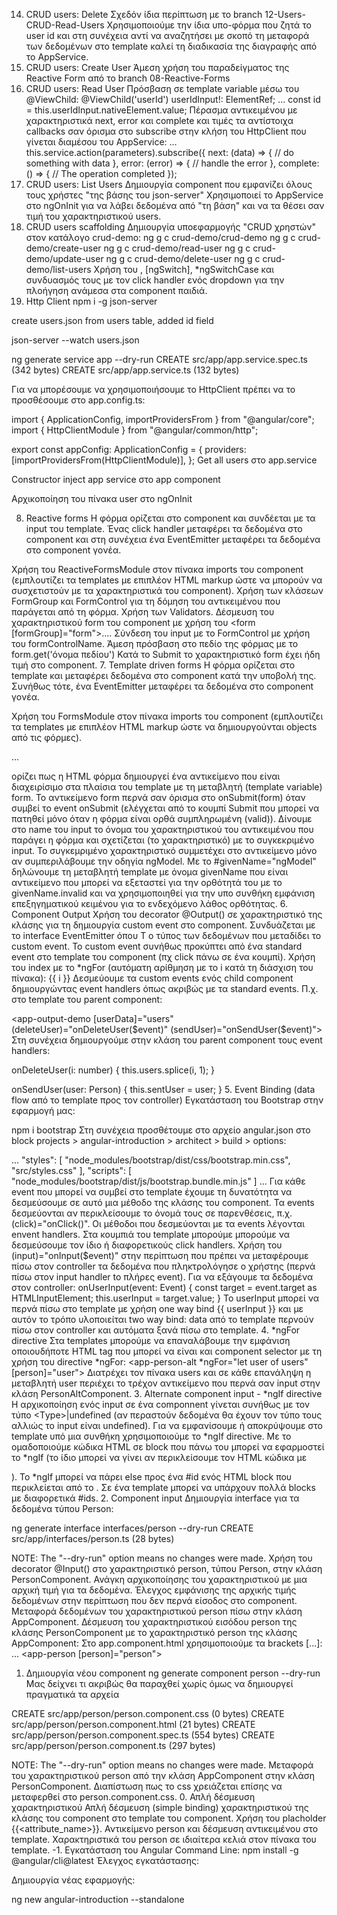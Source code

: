 14. CRUD users: Delete
Σχεδόν ίδια περίπτωση με το branch 12-Users-CRUD-Read-Users
Χρησιμοποιούμε την ίδια υπο-φόρμα που ζητά το user id και στη συνέχεια αντί να αναζητήσει με σκοπό τη μεταφορά των δεδομένων στο template καλεί τη διαδικασία της διαγραφής από το AppService.
13. CRUD users: Create User
Άμεση χρήση του παραδείγματος της Reactive Form από το branch 08-Reactive-Forms
12. CRUD users: Read User
Πρόσβαση σε template variable μέσω του @ViewChild:
@ViewChild('userId') userIdInput!: ElementRef<HTMLInputElement>;
...
const id = this.userIdInput.nativeElement.value;
Πέρασμα αντικειμένου με χαρακτηριστικά next, error και complete και τιμές τα αντίστοιχα callbacks σαν όρισμα στο subscribe στην κλήση του HttpClient που γίνεται διαμέσου του AppService:
... this.service.action(parameters).subscribe({
  next: (data) => {
    // do something with data
  },
  error: (error) => {
    // handle the error
  },
  complete: () => {
    // The operation completed
  });
11. CRUD users: List Users
Δημιουργία component που εμφανίζει όλους τους χρήστες "της βάσης του json-server"
Χρησιμοποιεί το AppService στο ngOnInit για να λάβει δεδομένα από "τη βάση" και να τα θέσει σαν τιμή του χαρακτηριστικού users.
10. CRUD users scaffolding
Δημιουργία υποεφαρμογής "CRUD χρηστών" στον κατάλογο crud-demo:
ng g c crud-demo/crud-demo
ng g c crud-demo/create-user
ng g c crud-demo/read-user
ng g c crud-demo/update-user
ng g c crud-demo/delete-user
ng g c crud-demo/list-users
Χρήση του <ng-container>, [ngSwitch], *ngSwitchCase και συνδυασμός τους με τον click handler ενός dropdown για την πλοήγηση ανάμεσα στα component παιδιά.
9. Http Client
npm i -g json-server

create users.json from users table, added id field

json-server --watch users.json

ng generate service app --dry-run CREATE src/app/app.service.spec.ts (342 bytes) CREATE src/app/app.service.ts (132 bytes)

Για να μπορέσουμε να χρησιμοποιήσουμε το HttpClient πρέπει να το προσθέσουμε στο app.config.ts:

import { ApplicationConfig, importProvidersFrom } from "@angular/core";
import { HttpClientModule } from "@angular/common/http";

export const appConfig: ApplicationConfig = {
  providers: [importProvidersFrom(HttpClientModule)],
};
Get all users στο app.service

Constructor inject app service στο app component

Αρχικοποίηση του πίνακα user στο ngOnInit

8. Reactive forms
Η φόρμα ορίζεται στο component και συνδέεται με τα input του template. Ένας click handler μεταφέρει τα δεδομένα στο component και στη συνέχεια ένα EventEmitter μεταφέρει τα δεδομένα στο component γονέα.

Χρήση του ReactiveFormsModule στον πίνακα imports του component (εμπλουτίζει τα templates με επιπλέον HTML markup ώστε να μπορούν να συσχετιστούν με τα χαρακτηριστικά του component).
Χρήση των κλάσεων FormGroup και FormControl για τη δόμηση του αντικειμένου που παράγεται από τη φόρμα. Χρήση των Validators.
Δέσμευση του χαρακτηριστικού form του component με χρήση του <form [formGroup]="form">...</form>.
Σύνδεση του input με το FormControl με χρήση του formControlName.
Άμεση πρόσβαση στο πεδίο της φόρμας με το form.get('όνομα πεδίου')
Κατά το Submit το χαρακτηριστικό form έχει ήδη τιμή στο component.
7. Template driven forms
Η φόρμα ορίζεται στο template και μεταφέρει δεδομένα στο component κατά την υποβολή της. Συνήθως τότε, ένα EventEmitter μεταφέρει τα δεδομένα στο component γονέα.

Χρήση του FormsModule στον πίνακα imports του component (εμπλουτίζει τα templates με επιπλέον HTML markup ώστε να δημιουργούνται objects από τις φόρμες).
<form #form="ngForm">...</form> ορίζει πως η HTML φόρμα δημιουργεί ένα αντικείμενο που είναι διαχειρίσιμο στα πλαίσια του template με τη μεταβλητή (template variable) form.
Το αντικείμενο form περνά σαν όρισμα στο onSubmit(form) όταν συμβεί το event onSubmit (ελέγχεται από το κουμπί Submit που μπορεί να πατηθεί μόνο όταν η φόρμα είναι ορθά συμπληρωμένη (valid)).
Δίνουμε στο name του input το όνομα του χαρακτηριστικού του αντικειμένου που παράγει η φόρμα και σχετίζεται (το χαρακτηριστικό) με το συγκεκριμένο input. Το συγκεμριμένο χαρακτηριστικό συμμετέχει στο αντικείμενο μόνο αν συμπεριλάβουμε την οδηγία ngModel.
Με το #givenName="ngModel" δηλώνουμε τη μεταβλητή template με όνομα givenName που είναι αντικείμενο που μπορεί να εξεταστεί για την ορθότητά του με το givenName.invalid και να χρησιμοποιηθεί για την υπο συνθήκη εμφάνιση επεξηγηματικού κειμένου για το ενδεχόμενο λάθος ορθότητας.
6. Component Output
Χρήση του decorator @Output() σε χαρακτηριστικό της κλάσης για τη δημιουργία custom event στο component. Συνδυάζεται με το interface EventEmitter<T> όπου Τ ο τύπος των δεδομένων που μεταδίδει το custom event.
To custom event συνήθως προκύπτει από ένα standard event στο template του component (πχ click πάνω σε ένα κουμπί).
Χρήση του index με το *ngFor (αυτόματη αρίθμηση με το i κατά τη διάσχιση του πίνακα):

<tr *ngFor="let user of userData; index as i">
  <td>{{ i }}</td>
</tr>
Δεσμεύουμε τα custom events ενός child component δημιουργώντας event handlers όπως ακριβώς με τα standard events. Π.χ. στο template του parent component:

<app-output-demo [userData]="users" (deleteUser)="onDeleteUser($event)" (sendUser)="onSendUser($event)"> </app-output-demo>
Στη συνέχεια δημιουργούμε στην κλάση του parent component τους event handlers:

onDeleteUser(i: number) {
  this.users.splice(i, 1);
}

onSendUser(user: Person) {
  this.sentUser = user;
}
5. Event Binding (data flow από το template προς τον controller)
Εγκατάσταση του Bootstrap στην εφαρμογή μας:

npm i bootstrap
Στη συνέχεια προσθέτουμε στο αρχείο angular.json στο block projects > angular-introduction > architect > build > options:

...
"styles": [
             "node_modules/bootstrap/dist/css/bootstrap.min.css",
             "src/styles.css"
           ],
           "scripts": [
             "node_modules/bootstrap/dist/js/bootstrap.bundle.min.js"
           ]
...
Για κάθε event που μπορεί να συμβεί στο template έχουμε τη δυνατότητα να δεσμεύσουμε σε αυτό μια μέθοδο της κλάσης του component. Τα events δεσμεύονται αν περικλείσουμε το όνομά τους σε παρενθέσεις, π.χ. (click)="onClick()". Οι μέθοδοι που δεσμεύονται με τα events λέγονται envent handlers.
Στα κουμπιά του template μπορούμε μπορούμε να δεσμεύσουμε τον ίδιο ή διαφορετικούς click handlers.
Χρήση του (input)="onInput($event)" στην περίπτωση που πρέπει να μεταφέρουμε πίσω στον controller τα δεδομένα που πληκτρολόγησε ο χρήστης (περνά πίσω στον input handler to πλήρες event). Για να εξάγουμε τα δεδομένα στον controller:
onUserInput(event: Event) {
  const target = event.target as HTMLInputElement;
  this.userInput = target.value;
}
To userInput μπορεί να περνά πίσω στο template με χρήση one way bind {{ userInput }} και με αυτόν το τρόπο υλοποιείται two way bind: data από το template περνούν πίσω στον controller και αυτόματα ξανά πίσω στο template.
4. *ngFor directive
Στα templates μπορούμε να επαναλάβουμε την εμφάνιση οποιουδήποτε HTML tag που μπορεί να είναι και component selector με τη χρήση του directive *ngFor:
<app-person-alt *ngFor="let user of users" [person]="user"></app-person-alt>
Διατρέχει τον πίνακα users και σε κάθε επανάληψη η μεταβλητή user περιέχει το τρέχον αντικείμενο που περνά σαν input στην κλάση PersonAltComponent.
3. Alternate component input - *ngIf directive
Η αρχικοποίηση ενός input σε ένα componnent γίνεται συνήθως με τον τύπο <Τype>|undefined (αν περαστούν δεδομένα θα έχουν τον τύπο τους αλλιώς το input είναι undefined).
Για να εμφανίσουμε ή αποκρύψουμε στο template υπό μια συνθήκη χρησιμοποιούμε το *ngIf directive.
Με το <ng-container> ομαδοποιούμε κώδικα HTML σε block που πάνω του μπορεί να εφαρμοστεί το *ngIf (το ίδιο μπορεί να γίνει αν περικλείσουμε τον HTML κώδικα με <div>).
To *ngIf μπορεί να πάρει else προς ένα #id ενός HTML block που περικλείεται από το <ng-template>. Σε ένα template μπορεί να υπάρχουν πολλά <ng-template> blocks με διαφορετικά #ids.
2. Component input
Δημιουργία interface για τα δεδομένα τύπου Person:

ng generate interface interfaces/person --dry-run
CREATE src/app/interfaces/person.ts (28 bytes)

NOTE: The "--dry-run" option means no changes were made.
Χρήση του decorator @Input() στο χαρακτηριστικό person, τύπου Person, στην κλάση PersonComponent.
Ανάγκη αρχικοποίησης του χαρακτηριστικού με μια αρχική τιμή για τα δεδομένα.
Έλεγχος εμφάνισης της αρχικής τιμής δεδομένων στην περίπτωση που δεν περνά είσοδος στο component.
Μεταφορά δεδομένων του χαρακτηριστικού person πίσω στην κλάση AppComponent.
Δέσμευση του χαρακτηριστικού εισόδου person της κλάσης PersonComponent με το χαρακτηριστικό person της κλάσης AppComponent: Στο app.component.html χρησιμοποιούμε τα brackets [...]:
... <app-person [person]="person"></app-person>
1. Δημιουργία νέου component
ng generate component person --dry-run
Μας δείχνει τι ακριβώς θα παραχθεί χωρίς όμως να δημιουργεί πραγματικά τα αρχεία

CREATE src/app/person/person.component.css (0 bytes)
CREATE src/app/person/person.component.html (21 bytes)
CREATE src/app/person/person.component.spec.ts (554 bytes)
CREATE src/app/person/person.component.ts (297 bytes)

NOTE: The "--dry-run" option means no changes were made.
Μεταφορά του χαρακτηριστικού person από την κλάση AppComponent στην κλάση PersonComponent.
Διαπίστωση πως το css χρειάζεται επίσης να μεταφερθεί στο person.component.css.
0. Απλή δέσμευση χαρακτηριστικού
Απλή δέσμευση (simple binding) χαρακτηριστικού της κλάσης του component στο template του component.
Χρήση του placholder {{<attribute_name>}}.
Αντικείμενο person και δέσμευση αντικειμένου στο template.
Χαρακτηριστικά του person σε ιδιαίτερα κελιά στον πίνακα του template.
-1. Εγκατάσταση του Angular Command Line:
npm install -g @angular/cli@latest
Έλεγχος εγκατάστασης:


Δημιουργία νέας εφαρμογής:

ng new angular-introduction --standalone